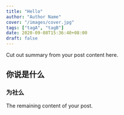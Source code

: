 ```yaml
---
title: "Hello"
author: "Author Name"
cover: "/images/cover.jpg"
tags: ["tagA", "tagB"]
date: 2020-09-08T15:36:40+08:00
draft: false 
---
```


Cut out summary from your post content here.
## 你说是什么
### 为社么

<!--more-->

The remaining content of your post.
